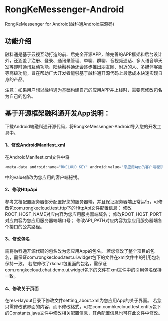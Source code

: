 # RongKeMessenger-Android
RongKeMessenger for Android(融科通Android端源码)

## 功能介绍
融科通是基于云视互动打造的前、后完全开源APP，除完善的APP框架和后台设计外，还涵盖了注册、登录、通讯录管理、单聊、群聊、音视频通话、多人语音聊天室等即时通讯互动功能，陆续融科通还会逐步推出朋友圈、附近的人、多媒体客服等高级功能，旨在帮助广大开发者能够基于融科通开源代码上最低成本快速实现自身的产品。

注意：如果用户想以融科通为基础构建自己的应用APP并上线时，需要您修改包名为自己的包名。

## 基于开源框架融科通开发App说明：

下载Android端融科通开源代码，将RongKeMessenger-Android导入您的开发工具中。

#### 1、修改AndroidManifest.xml <br>
在AndroidManifest.xml文件中将
```Java
<meta-data android:name="RKCLOUD_KEY" android:value="您应用App的客户端秘钥" /> //Java
```
中的value值改为您应用的客户端秘钥。

#### 2、修改HttpApi <br>
参考文档配置服务器部分配置好您的服务器端，并且保证服务器端正常运行，可修改包com.rongkecloud.test.tttp下的HttpApi文件配置信息：
修改ROOT_HOST_NAME对应内容为您应用服务器端域名；
修改ROOT_HOST_PORT对应内容为您应用服务器端端口号；
修改API_PATH对应内容为您应用服务器端各个接口的公共路径。

#### 3、修改包名 <br>
需将融科通开源代码的包名改为您应用App的包名。
若您修改了整个项目的包名，需保证com.rongkecloud.test.ui.widget包下的文件在xml文件中的引用包名保持一致。
若您修改了rkchat包里面的包名，需保证com.rongkecloud.chat.demo.ui.widget包下的文件在xml文件中的引用包名保持一致。

#### 4、修改关于页面 <br>
在res->layout目录下修改文件setting_about.xml为您应用App的关于界面。
若您只需修改该界面的内容，而不修改格式，可在com.comhkecloud.test.entity包下的Constants.java文件中修改相关配置信息，其余配置信息也可在此文件中修改。
